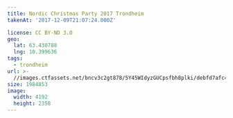 ```yaml
---
title: Nordic Christmas Party 2017 Trondheim
takenAt: '2017-12-09T21:07:24.000Z'

license: CC BY-ND 3.0
geo:
  lat: 63.430788
  lng: 10.399636
tags:
  - trondheim
url: >-
  //images.ctfassets.net/bncv3c2gt878/5Y45WIdyzGUCpsfbh8plki/debfd7afc445c67753a07be6d705b04c/nordic-christmas-party-2017-trondheim_38924573202_o
size: 1984853
image:
  width: 4192
  height: 2358
---
```

